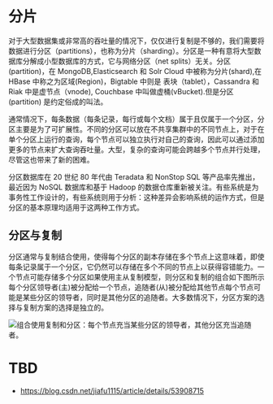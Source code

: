 # 分片

对于大型数据集或非常高的吞吐量的情况下，仅仅进行复制是不够的，我们需要将数据进行分区（partitions），也称为分片（sharding）。分区是一种有意将大型数据库分解成小型数据库的方式，它与网络分区（net splits）无关。分区(partition)，在 MongoDB,Elasticsearch 和 Solr Cloud 中被称为分片(shard),在 HBase 中称之为区域(Region)，Bigtable 中则是 表块（tablet），Cassandra 和 Riak 中是虚节点（vnode), Couchbase 中叫做虚桶(vBucket).但是分区(partition) 是约定俗成的叫法。

通常情况下，每条数据（每条记录，每行或每个文档）属于且仅属于一个分区，分区主要是为了可扩展性。不同的分区可以放在不共享集群中的不同节点上，对于在单个分区上运行的查询，每个节点可以独立执行对自己的查询，因此可以通过添加更多的节点来扩大查询吞吐量。大型，复杂的查询可能会跨越多个节点并行处理，尽管这也带来了新的困难。

分区数据库在 20 世纪 80 年代由 Teradata 和 NonStop SQL 等产品率先推出，最近因为 NoSQL 数据库和基于 Hadoop 的数据仓库重新被关注。有些系统是为事务性工作设计的，有些系统则用于分析：这种差异会影响系统的运作方式，但是分区的基本原理均适用于这两种工作方式。

## 分区与复制

分区通常与复制结合使用，使得每个分区的副本存储在多个节点上这意味着，即使每条记录属于一个分区，它仍然可以存储在多个不同的节点上以获得容错能力。一个节点可能存储多个分区如果使用主从复制模型，则分区和复制的组合如下图所示每个分区领导者(主)被分配给一个节点，追随者(从)被分配给其他节点每个节点可能是某些分区的领导者，同时是其他分区的追随者。大多数情况下，分区方案的选择与复制方案的选择是独立的。

![组合使用复制和分区：每个节点充当某些分区的领导者，其他分区充当追随者。](https://s2.ax1x.com/2020/02/09/1huDR1.md.png)

# TBD

- https://blog.csdn.net/jiafu1115/article/details/53908715
